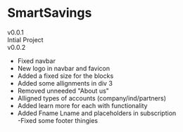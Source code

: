 # SmartSavings
v0.0.1  
Intial Project  
v0.0.2  
- Fixed navbar  
- New logo in navbar and favicon  
- Added a fixed size for the blocks  
- Added some allignments in div 3  
- Removed unneeded "About us"  
- Alligned types of accounts (company/ind/partners)  
- Added learn more for each with functionality  
- Added Fname Lname and placeholders in subscription  
-Fixed some footer thingies  
